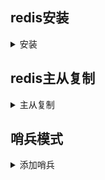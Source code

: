 ## redis安装
<details>
<summary>安装</summary>

>

1、下载依赖
```
yum install -y gcc
```
2、下载redis-5.0.10，下载链接：[https://pan.quark.cn/s/5375bb15ccba](https://pan.quark.cn/s/5375bb15ccba)
3、解压缩
```
tar -zxvf redis-5.0.10.tar.gz
```
4、进入redis根目录
```
cd redis-5.0.10
```
5、复制配置文件
```
mkdir -p /etc/redis/
cp redis.conf /etc/redis/
```
6、编译安装
```
make && make install
```
7、启动redis
>默认监听6379端口，前台启动
后台启动：修改配置文件里 daemonize=no 改为 daemonize=yes

```
redis-server /etc/redis/redis.conf
```
**至此完成
</details>

## redis主从复制
<details>
<summary>主从复制</summary>

>

1、修改配置
- 主机：
1. 更改配置文件，绑定ip
```
bind 0.0.0.0
```
- 从机：
1. 更改配置文件
> 在 port 6379 后添加 slaveof 主机ip  redis端口号。例：

```
slaveof 192.168.209.143 6379
```
2、关闭防火墙并启动
- 主机、从机
```
systemctl stop firewalld
redis-server /etc/redis/redis.conf
```
3、在主机查看主从信息
```
redis-cli
```
```
info replication
```
</details>

## 哨兵模式
<details>
<summary>添加哨兵</summary>

>

1、编辑配置文件
- 主机
1. 更改绑定本机机器ip。例：
```
bind 192.168.209.143
```
- 从机
1. 更改绑定ip
```
bind 0.0.0.0
```
2. 添加从机。例：
```
slaveof 192.168.209.143 6379
```
- 哨兵
1. 进入redis根目录
```
cd redis-5.0.10
```
2. 配置文件 sentinel.conf
```
vim sentinel.conf
```
> 更改bind 当前机器ip
将 sentinel monitor mymaster 127.0.0.1 6379 2
修改为 sentinel monitor mymaster 192.168.209.143 6379 2

```
bind 192.168.209.12
sentinel monitor mymaster 192.168.209.143 6379 2
```
2、启动
```
redis-server /etc/redis/redis.conf
```
3、连接哨兵，查看主从信息。例：
> redis-cli -h 哨兵ip -p 26379

```
info
```
</details>



